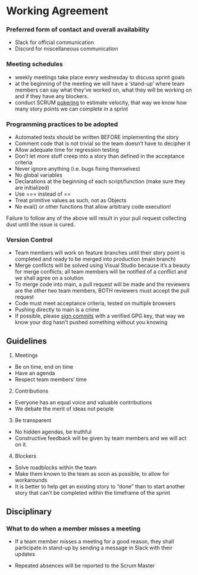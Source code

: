 # Working Agreement

### Preferred form of contact and overall availability

* Slack for official communication
* Discord for miscellaneous communication


### Meeting schedules
* weekly meetings take place every wednesday to discuss sprint goals 
* at the beginning of the meeting we will have a ‘stand-up’ where team members can say what they’ve worked on, what they will be working on and if they have any blockers.
* conduct SCRUM [pokering](https://www.scrumpoker-online.org/) to estimate velocity, that way we know how many story points we can complete in a sprint


### Programming practices to be adopted
* Automated tests should be written BEFORE implementing the story
* Comment code that is not trivial so the team doesn’t have to decipher it
* Allow adequate time for regression testing
* Don’t let more stuff creep into a story than defined in the acceptance criteria
* Never ignore anything (i.e. bugs fixing themselves)
* No global variables
* Declarations at the beginning of each script/function (make sure they are initialized)
* Use === instead of ==
* Treat primitive values as such, not as Objects
* No eval() or other functions that allow arbitrary code execution!

Failure to follow any of the above will result in your pull request collecting dust until the issue is cured.

### Version Control
* Team members will work on feature branches until their story point is completed and ready to be merged into production (main branch)
* Merge conflicts will be solved using Visual Studio because it’s a beauty for merge conflicts; all team members will be notified of a conflict and we shall agree on a solution
* To merge code into main, a pull request will be made and the reviewers are the other two team members, BOTH reviewers must accept the pull request
* Code must meet acceptance criteria, tested on multiple browsers
* Pushing directly to main is a crime
* If possible, please [sign commits](https://docs.github.com/en/authentication/managing-commit-signature-verification) with a verified GPG key, that way we know your dog hasn’t pushed something without you knowing


## Guidelines

1. Meetings
* Be on time, end on time
* Have an agenda
* Respect team members’ time

2. Contributions
* Everyone has an equal voice and valuable contributions
* We debate the merit of ideas not people

3. Be transparent
* No hidden agendas, be truthful
* Constructive feedback will be given by team members and we will act on it.

4. Blockers
* Solve roadblocks within the team
* Make them known to the team as soon as possible, to allow for workarounds
* It is better to help get an existing story to “done” than to start another story that can’t be completed within the timeframe of the sprint


## Disciplinary 

### What to do when a member misses a meeting

* If a team member misses a meeting for a good reason, they shall participate in stand-up by sending a message in Slack with their updates

* Repeated absences will be reported to the Scrum Master
